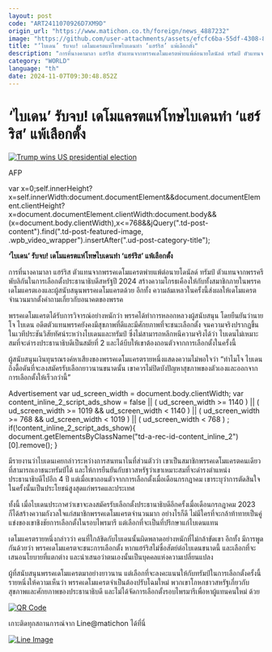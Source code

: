 ```yaml
---
layout: post
code: "ART2411070926D7XM9D"
origin_url: "https://www.matichon.co.th/foreign/news_4887232"
image: "https://github.com/user-attachments/assets/efcfc6ba-55df-4308-87b4-8822fcd54f01"
title: "‘ไบเดน’ รับจบ! เดโมแครตแห่โทษไบเดนทำ ‘แฮร์ริส’ แพ้เลือกตั้ง"
description: "การที่นางคามาลา แฮร์ริส ตัวแทนจากพรรคเดโมแครตพ่ายแพ้ต่อนายโดนัลด์ ทรัมป์ ตัวแทนจากพรรครีพับลิกันในการเลือกตั้งประธานาธิบดีสหรัฐปี 2024 สร้างความโกรธเคืองให้กับทั้งสมาชิกภายในพรรคเดโมแครตเองและผู้สนับสนุนพรรคเดโมแครตด้วย อีกทั้ง ความล้มเหลวในครั้งนี้ส่งผลให้เดโมแครตจำนวนมากตั้งคำถามเกี่ยวกับอนาคตของพรรค"
category: "WORLD"
language: "th"
date: 2024-11-07T09:30:48.852Z
---
```


# ‘ไบเดน’ รับจบ! เดโมแครตแห่โทษไบเดนทำ ‘แฮร์ริส’ แพ้เลือกตั้ง

[![](https://www.matichon.co.th/wp-content/uploads/2024/11/728-AFP__20241106__36LR2D6__v2__HighRes__TrumpWinsUsPresidentialElection.jpg "Trump wins US presidential election")](https://www.matichon.co.th/wp-content/uploads/2024/11/728-AFP__20241106__36LR2D6__v2__HighRes__TrumpWinsUsPresidentialElection.jpg)

AFP

var x=0;self.innerHeight?x=self.innerWidth:document.documentElement&&document.documentElement.clientHeight?x=document.documentElement.clientWidth:document.body&&(x=document.body.clientWidth),x<=768&&jQuery(".td-post-content").find(".td-post-featured-image, .wpb\_video\_wrapper").insertAfter(".ud-post-category-title");

**‘ไบเดน’ รับจบ! เดโมแครตแห่โทษไบเดนทำ ‘แฮร์ริส’ แพ้เลือกตั้ง**

การที่นางคามาลา แฮร์ริส ตัวแทนจากพรรคเดโมแครตพ่ายแพ้ต่อนายโดนัลด์ ทรัมป์ ตัวแทนจากพรรครีพับลิกันในการเลือกตั้งประธานาธิบดีสหรัฐปี 2024 สร้างความโกรธเคืองให้กับทั้งสมาชิกภายในพรรคเดโมแครตเองและผู้สนับสนุนพรรคเดโมแครตด้วย อีกทั้ง ความล้มเหลวในครั้งนี้ส่งผลให้เดโมแครตจำนวนมากตั้งคำถามเกี่ยวกับอนาคตของพรรค

พรรคเดโมแครตได้รับการวิจารณ์อย่างหนักว่า พรรคได้ทำการหลอกหลวงผู้สนับสนุน โดยยืนยันว่านายโจ ไบเดน อดีตตัวแทนพรรคยังคงมีสุขภาพที่ดีและมีศักยภาพที่จะชนะเลือกตั้ง จนความจริงปรากฎขึ้นในเวทีประชันวิสัยทัศน์ระหว่างไบเดนและทรัมป์ ซึ่งไม่สามารถหลีกหนีความจริงได้ว่า ไบเดนไม่เหมาะสมที่จะดำรงประธานาธิบดีเป็นสมัยที่ 2 และได้บีบให้เขาต้องถอนตัวจากการเลือกตั้งในครั้งนี้

ผู้สนับสนุนเงินทุนรณรงค์หาเสียงของพรรคเดโมแครตรายหนึ่งแสดงความไม่พอใจว่า “ทำไมโจ ไบเดนถึงดื้อดันที่จะลงสมัครรับเลือกยาวนานขนาดนั้น เขาควรไม่ปิดบังปัญหาสุขภาพของตัวเองและออกจากการเลือกตั้งให้เร็วกว่านี้”

Advertisement var ud\_screen\_width = document.body.clientWidth; var content\_inline\_2\_script\_ads\_show = false || ( ud\_screen\_width >= 1140 ) || ( ud\_screen\_width >= 1019 && ud\_screen\_width < 1140 ) || ( ud\_screen\_width >= 768 && ud\_screen\_width < 1019 ) || ( ud\_screen\_width < 768 ) ; if(!content\_inline\_2\_script\_ads\_show){ document.getElementsByClassName("td-a-rec-id-content\_inline\_2")\[0\].remove(); }

มีรายงานว่าไบเดนเคยกล่าวระหว่างการสนทนาในที่ส่วนตัวว่า เขาเป็นสมาชิกพรรคเดโมแครตคนเดียวที่สามารถเอาชนะทรัมป์ได้ และให้การยืนยันกับชาวสหรัฐว่าเขาเหมาะสมที่จะดำรงตำแหน่งประธานาธิบดีไปอีก 4 ปี แต่เมื่อเขาถอนตัวจากการเลือกตั้งเมื่อเดือนกรกฎาคม เขาระบุว่าการตัดสินใจในครั้งนั้นเป็นประโยชน์สูงสุดแก่พรรคและประเทศ

ทั้งนี้ เมื่อไบเดนประกาศว่าเขาจะลงสมัครรับเลือกตั้งประธานาธิบดีอีกครั้งเมื่อเดือนกรกฎาคม 2023 ก็ได้สร้างความกังวลใจแก่สมาชิกพรรคเดโมแครตจำนวนมาก อย่างไรก็ดี ไม่มีใครที่จะกล้าท้าทายเป็นคู่แข่งของเขาชิงชัยการเลือกตั้งในรอบไพรมารี แต่เลือกที่จะเป็นที่ปรึกษาแก่ไบเดนแทน

เดโมแครตรายหนึ่งกล่าวว่า คนที่ใกล้ชิดกับไบเดนนั้นผิดพลาดอย่างหนักที่ไม่กล้าขัดเขา อีกทั้ง มีการพูดกันด้วยว่า พรรคเดโมแครตจะชนะการเลือกตั้ง หากแฮร์ริสไม่ซื่อสัตย์ต่อไบเดนขนาดนี้ และเลือกที่จะเสนอนโยบายที่แตกต่าง และนำเสนอว่าตนเองนั้นเป็นบุคคลแห่งความเปลี่ยนแปลง

ผู้ที่สนับสนุนพรรคเดโมแครตมาอย่างยาวนาน แต่เลือกที่จะลงคะแนนให้กับทรัมป์ในการเลือกตั้งครั้งนี้รายหนึ่งให้ความเห็นว่า พรรคเดโมแครตจำเป็นต้องปรับโฉมใหม่ พวกเขาโกหกชาวสหรัฐเกี่ยวกับสุขภาพและศักยภาพของประธานาธิบดี และไม่ได้จัดการเลือกตั้งรอบไพรมารีเพื่อหาผู้แทนคนใหม่ ด้วย

[![QR Code](https://www.matichon.co.th/wp-content/uploads/2023/07/wob1371z.jpg)](https://lin.ee/ht0nDxX)

เกาะติดทุกสถานการณ์จาก Line@matichon ได้ที่นี่

[![Line Image](https://www.matichon.co.th/wp-content/uploads/2023/07/th.png)](https://lin.ee/ht0nDxX)
